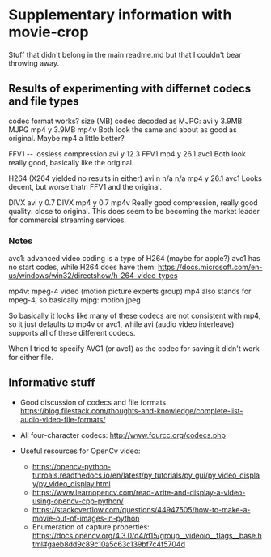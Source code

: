 # Supplementary information with movie-crop
Stuff that didn't belong in the main readme.md but that I couldn't bear throwing away.

## Results of experimenting with differnet codecs and file types
codec      format   works?  size (MB)  codec decoded as
MJPG:
            avi       y     3.9MB       MJPG
            mp4       y     3.9MB       mp4v
Both look the same and about as good as original. Maybe mp4 a little better?

FFV1 -- lossless compression
            avi      y      12.3       FFV1
            mp4      y      26.1       avc1
Both look really good, basically like the original.

H264 (X264 yielded no results in either)
            avi      n       n/a       n/a
            mp4      y       26.1      avc1
Looks decent, but worse thatn FFV1 and the original.

DIVX
            avi      y        0.7       DIVX
            mp4      y        0.7       mp4v
Really good compression, really good quality: close to original. This does
seem to be becoming the market leader for commercial streaming services.


### Notes
avc1: advanced video coding is a type of H264  (maybe for apple?)
  avc1 has no start codes, while H264 does have them:
    https://docs.microsoft.com/en-us/windows/win32/directshow/h-264-video-types

mp4v: mpeg-4 video (motion picture experts group)
    mp4 also stands for mpeg-4, so basically
mjpg: motion jpeg

So basically it looks like many of these codecs are not consistent with mp4, so it just defaults to mp4v or avc1, while avi (audio video interleave) supports all of these different codecs.

When I tried to specify AVC1 (or avc1) as the codec for saving it didn't work for either file.



## Informative stuff
- Good discussion of codecs and file formats
https://blog.filestack.com/thoughts-and-knowledge/complete-list-audio-video-file-formats/

- All four-character codecs:
 http://www.fourcc.org/codecs.php

- Useful resources for OpenCv video:
  - https://opencv-python-tutroals.readthedocs.io/en/latest/py_tutorials/py_gui/py_video_display/py_video_display.html
  - https://www.learnopencv.com/read-write-and-display-a-video-using-opencv-cpp-python/
  - https://stackoverflow.com/questions/44947505/how-to-make-a-movie-out-of-images-in-python
  - Enumeration of capture properties:
https://docs.opencv.org/4.3.0/d4/d15/group__videoio__flags__base.html#gaeb8dd9c89c10a5c63c139bf7c4f5704d
